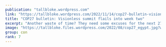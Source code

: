 ```yaml
---
publication: "tallbloke.wordpress.com"
link: "https://tallbloke.wordpress.com/2022/11/14/cop27-bulletin-visionless-summit-flails-into-week-two/"
title: "COP27 bulletin: Visionless summit flails into week two"
excerpt: "Another waste of time? They need some excuses for the next 27 COPs after all. A downbeat assessment from supporters of climate obsession. – – – As ministers fly in for week two of…"
image: "https://tallbloke.files.wordpress.com/2022/08/cop27_egypt.jpg?w=150"
group: con
rank: 7
---
```

